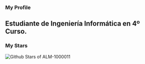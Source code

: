 ### My Profile

Estudiante de Ingeniería Informática en 4º Curso.
---
### My Stars
![Github Stars of ALM-1000011](https://github-readme-stats.vercel.app/api?username=ALM-1000011&show_icons=true&locale=en)